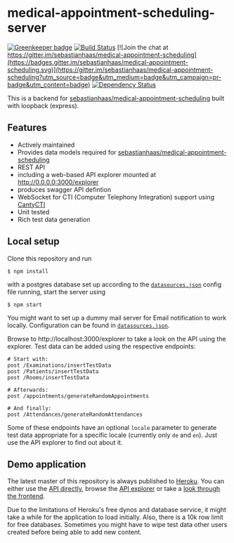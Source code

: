 # medical-appointment-scheduling-server

[![Greenkeeper badge](https://badges.greenkeeper.io/sebastianhaas/medical-appointment-scheduling-server.svg)](https://greenkeeper.io/)
[![Build Status](https://travis-ci.org/sebastianhaas/medical-appointment-scheduling-server.svg?branch=master)](https://travis-ci.org/sebastianhaas/medical-appointment-scheduling-server)
[![Join the chat at https://gitter.im/sebastianhaas/medical-appointment-scheduling](https://badges.gitter.im/sebastianhaas/medical-appointment-scheduling.svg)](https://gitter.im/sebastianhaas/medical-appointment-scheduling?utm_source=badge&utm_medium=badge&utm_campaign=pr-badge&utm_content=badge)
[![Dependency Status](https://david-dm.org/sebastianhaas/medical-appointment-scheduling-server.svg)](https://david-dm.org/sebastianhaas/medical-appointment-scheduling-server)

This is a backend for [sebastianhaas/medical-appointment-scheduling](https://github.com/sebastianhaas/medical-appointment-scheduling) built with loopback (express).

## Features
* Actively maintained
* Provides data models required for [sebastianhaas/medical-appointment-scheduling](https://github.com/sebastianhaas/medical-appointment-scheduling)
* REST API
 * including a web-based API explorer mounted at http://0.0.0.0:3000/explorer
 * produces swagger API defintion
* WebSocket for CTI (Computer Telephony Integration) support using [CantyCTI](https://github.com/sebastianhaas/cantycti)
* Unit tested
* Rich test data generation

## Local setup
Clone this repository and run 
```shell
$ npm install
```
with a postgres database set up according to the [`datasources.json`](https://github.com/sebastianhaas/medical-appointment-scheduling-server/blob/master/server/datasources.json) config file running, start the server using
```shell
$ npm start
```
You might want to set up a dummy mail server for Email notification to work locally. Configuration can be found in [`datasources.json`](https://github.com/sebastianhaas/medical-appointment-scheduling-server/blob/master/server/datasources.json).

Browse to http://localhost:3000/explorer to take a look on the API using the explorer. Test data can be added using the respective endpoints:
```shell
# Start with:
post /Examinations/insertTestData
post /Patients/insertTestData
post /Rooms/insertTestData

# Afterwards:
post /appointments/generateRandomAppointments 

# And finally:
post /Attendances/generateRandomAttendances
```
Some of these endpoints have an optional `locale` parameter to generate test data appropriate for a specific locale (currently only `de` and `en`). Just use the API explorer to find out about it.

## Demo application
The latest master of this repository is always published to [Heroku](https://scheduling-server.herokuapp.com/). You can either use the [API directly](https://scheduling-server.herokuapp.com/api/patients), browse the [API explorer](https://scheduling-server.herokuapp.com/explorer) or take a [look through the frontend](https://scheduling-client.herokuapp.com).

Due to the limitations of Heroku's free dynos and database service, it might take a while for the application to load initially. Also, there is a 10k row limit for free databases. Sometimes you might have to wipe test data other users created before being able to add new content.
